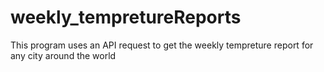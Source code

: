 # weekly_tempretureReports
This program  uses an API request to get the weekly tempreture report for any city around the world 
